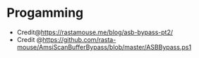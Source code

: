 # Progamming




* Credit@https://rastamouse.me/blog/asb-bypass-pt2/
* Credit @https://github.com/rasta-mouse/AmsiScanBufferBypass/blob/master/ASBBypass.ps1
